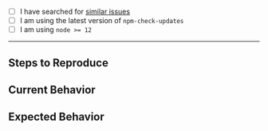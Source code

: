 - [ ] I have searched for [similar issues](https://github.com/raineorshine/npm-check-updates/issues)
- [ ] I am using the latest version of `npm-check-updates`
- [ ] I am using `node >= 12`

---------------------------

## Steps to Reproduce

## Current Behavior

## Expected Behavior
